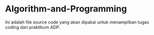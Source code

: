 # Algorithm-and-Programming
Ini adalah file source code yang akan dipakai untuk menampilkan tugas coding dari praktikum ADP.
